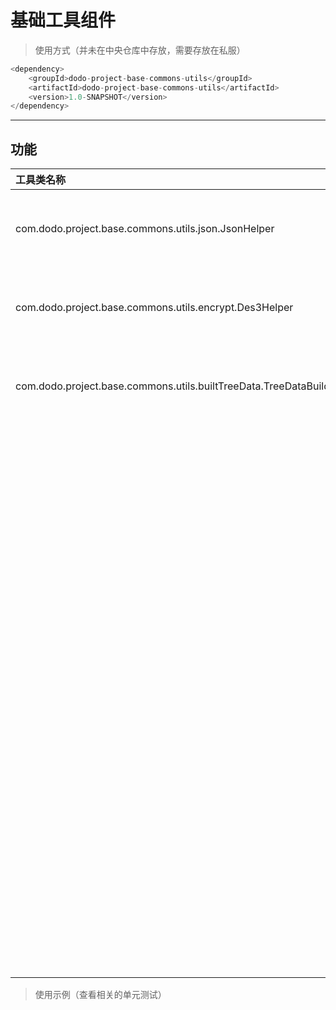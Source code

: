 # **基础工具组件**
> 使用方式（并未在中央仓库中存放，需要存放在私服）
```java
<dependency>
    <groupId>dodo-project-base-commons-utils</groupId>
    <artifactId>dodo-project-base-commons-utils</artifactId>
    <version>1.0-SNAPSHOT</version>
</dependency>
```
---
## **功能**
|工具类名称 | 描述 | 完成度|
|:------------- | :----------- | :-----|
|com.dodo.project.base.commons.utils.json.JsonHelper | json数据转化工具类类 | <ul><li>- [x] 完成</li></ul>|
|com.dodo.project.base.commons.utils.encrypt.Des3Helper | 3des数据加解密工具类 | <ul><li>- [x] 完成</li></ul>|
|com.dodo.project.base.commons.utils.builtTreeData.TreeDataBuilderHelper | json tree生成工具类 | <ul><li>- [x] 完成</li></ul>|
|  |rsa加解密辅助类| <ul><li>- [ ] 完成</li></ul>|
|  |日期处理辅助类| <ul><li>- [ ] 完成</li></ul>|
|  |精度处理辅助类| <ul><li>- [ ] 完成</li></ul>|
|  |url encode辅助类| <ul><li>- [ ] 完成</li></ul>|
|  |http 请求辅助类| <ul><li>- [ ] 完成</li></ul>|
|  |文件操作辅助类| <ul><li>- [ ] 完成</li></ul>|
|  |ip操作辅助类| <ul><li>- [ ] 完成</li></ul>|

> 使用示例（查看相关的单元测试）

